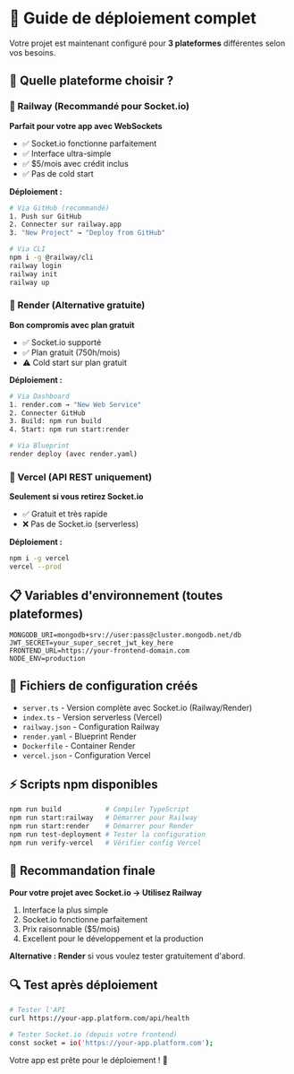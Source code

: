 # 🚀 Guide de déploiement complet

Votre projet est maintenant configuré pour **3 plateformes** différentes selon vos besoins.

## 🎯 Quelle plateforme choisir ?

### 🥇 Railway (Recommandé pour Socket.io)
**Parfait pour votre app avec WebSockets**
- ✅ Socket.io fonctionne parfaitement
- ✅ Interface ultra-simple
- ✅ $5/mois avec crédit inclus
- ✅ Pas de cold start

**Déploiement :**
```bash
# Via GitHub (recommandé)
1. Push sur GitHub
2. Connecter sur railway.app
3. "New Project" → "Deploy from GitHub"

# Via CLI
npm i -g @railway/cli
railway login
railway init
railway up
```

### 🥈 Render (Alternative gratuite)
**Bon compromis avec plan gratuit**
- ✅ Socket.io supporté
- ✅ Plan gratuit (750h/mois)
- ⚠️ Cold start sur plan gratuit

**Déploiement :**
```bash
# Via Dashboard
1. render.com → "New Web Service"
2. Connecter GitHub
3. Build: npm run build
4. Start: npm run start:render

# Via Blueprint
render deploy (avec render.yaml)
```

### 🥉 Vercel (API REST uniquement)
**Seulement si vous retirez Socket.io**
- ✅ Gratuit et très rapide
- ❌ Pas de Socket.io (serverless)

**Déploiement :**
```bash
npm i -g vercel
vercel --prod
```

## 📋 Variables d'environnement (toutes plateformes)

```env
MONGODB_URI=mongodb+srv://user:pass@cluster.mongodb.net/db
JWT_SECRET=your_super_secret_jwt_key_here
FRONTEND_URL=https://your-frontend-domain.com
NODE_ENV=production
```

## 🔧 Fichiers de configuration créés

- `server.ts` - Version complète avec Socket.io (Railway/Render)
- `index.ts` - Version serverless (Vercel)
- `railway.json` - Configuration Railway
- `render.yaml` - Blueprint Render
- `Dockerfile` - Container Render
- `vercel.json` - Configuration Vercel

## ⚡ Scripts npm disponibles

```bash
npm run build           # Compiler TypeScript
npm run start:railway   # Démarrer pour Railway
npm run start:render    # Démarrer pour Render
npm run test-deployment # Tester la configuration
npm run verify-vercel   # Vérifier config Vercel
```

## 🎯 Recommandation finale

**Pour votre projet avec Socket.io → Utilisez Railway**

1. Interface la plus simple
2. Socket.io fonctionne parfaitement
3. Prix raisonnable ($5/mois)
4. Excellent pour le développement et la production

**Alternative : Render** si vous voulez tester gratuitement d'abord.

## 🔍 Test après déploiement

```bash
# Tester l'API
curl https://your-app.platform.com/api/health

# Tester Socket.io (depuis votre frontend)
const socket = io('https://your-app.platform.com');
```

Votre app est prête pour le déploiement ! 🎉